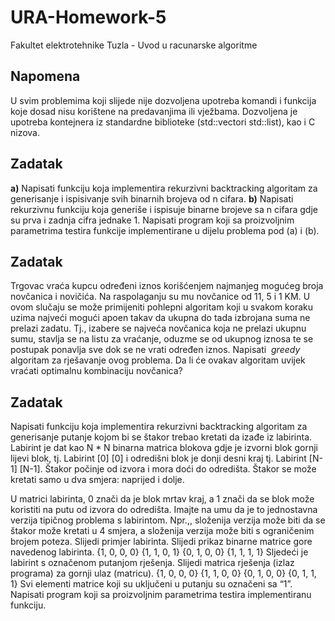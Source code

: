 # URA-Homework-5
Fakultet elektrotehnike Tuzla - Uvod u racunarske algoritme


## Napomena

U svim problemima koji slijede nije dozvoljena upotreba komandi i funkcija koje dosad nisu
korištene na predavanjima ili vježbama. Dozvoljena je upotreba kontejnera iz standardne
biblioteke (​std::vector​ i ​std::list​)​, kao i C nizova.

## Zadatak

**a)** Napisati funkciju koja implementira rekurzivni backtracking algoritam za
generisanje i ispisivanje svih binarnih brojeva od n cifara.
**b)** Napisati rekurzivnu funkciju koja generiše i ispisuje binarne brojeve sa n cifara
gdje su prva i zadnja cifra jednake 1.
Napisati program koji sa proizvoljnim parametrima testira funkcije implementirane u
dijelu problema pod (a) i (b).

## Zadatak

Trgovac vraća kupcu odre​đeni iznos korišćenjem najmanjeg mogućeg broja novčanica i
novičića. Na raspolaganju su mu novčanice od 11, 5 i 1 KM. U ovom slučaju se može
primijeniti pohlepni algoritam koji u svakom koraku uzima najveći mogući apoen takav da
ukupna do tada izbrojana suma ne prelazi zadatu. Tj., izabere se najveća novčanica koja ne
prelazi ukupnu sumu, stavlja se na listu za vraćanje, oduzme se od ukupnog iznosa te se
postupak ponavlja sve dok se ne vrati određen iznos.
Napisati ​ _greedy_ ​algoritam za rješavanje ovog problema. Da li će ovakav algoritam uvijek
vraćati optimalnu kombinaciju novčanica?

## Zadatak

Napisati funkciju koja implementira rekurzivni backtracking algoritam za generisanje putanje
kojom bi se štakor trebao kretati da iza​đe iz labirinta.
Labirint je dat kao N * N binarna matrica blokova gdje je izvorni blok gornji lijevi blok, tj.
Labirint [0] [0] i odredišni blok je donji desni kraj tj. Labirint [N-1] [N-1]. Štakor počinje od
izvora i mora doći do odredišta. Štakor se može kretati samo u dva smjera: naprijed i dolje.


U matrici labirinta, 0 znači da je blok mrtav kraj, a 1 znači da se blok može koristiti na putu
od izvora do odredišta. Imajte na umu da je to jednostavna verzija tipičnog problema s
labirintom. Npr.,, složenija verzija može biti da se štakor može kretati u 4 smjera, a složenija
verzija može biti s ograničenim brojem poteza.
Slijedi primjer labirinta.
Slijedi prikaz binarne matrice gore navedenog labirinta.
{1, 0, 0, 0}
{1, 1, 0, 1}
{0, 1, 0, 0}
{1, 1, 1, 1}
Sljedeći je labirint s označenom putanjom rješenja.
Slijedi matrica rješenja (izlaz programa) za gornji ulaz (matricu).
{1, 0, 0, 0}
{1, 1, 0, 0}
{0, 1, 0, 0}
{0, 1, 1, 1}
Svi elementi matrice koji su uključeni u putanju su označeni sa “1”.
Napisati program koji sa proizvoljnim parametrima testira implementiranu funkciju.


